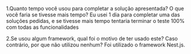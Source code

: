 1.Quanto tempo você usou para completar a solução apresentada? O que você faria se tivesse mais tempo? Eu usei 1 dia para completar uma das soluções pedidas, e se tivesse mais tempo tentaria terminar o teste 100% com todas as funcionalidades

2.Se usou algum framework, qual foi o motivo de ter usado este? Caso contrário, por que não utilizou nenhum? Foi utilizado o framework Nest.js.